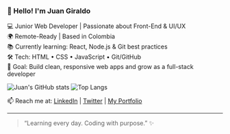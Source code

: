 ### 👋 Hello! I'm Juan Giraldo

💻 Junior Web Developer | Passionate about Front-End & UI/UX  
🌍 Remote-Ready | Based in Colombia  
📚 Currently learning: React, Node.js & Git best practices  
🛠 Tech: HTML • CSS • JavaScript • Git/GitHub  
🎯 Goal: Build clean, responsive web apps and grow as a full-stack developer  

![Juan's GitHub stats](https://github-readme-stats.vercel.app/api?username=juanjoscript&show_icons=true&theme=radical)
![Top Langs](https://github-readme-stats.vercel.app/api/top-langs/?username=juanjoscript&layout=compact)



📫 Reach me at: [LinkedIn](https://www.linkedin.com/in/juan-giraldodev/) | [Twitter](https://x.com/juanjoscript) | [My Portfolio](https://juanjoscript.github.io/portfolio/)

---

> “Learning every day. Coding with purpose.” ✨
